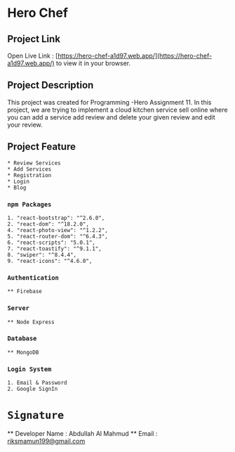 # Hero Chef

## Project Link

Open Live Link : [https://hero-chef-a1d97.web.app/](https://hero-chef-a1d97.web.app/) to view it in your browser.

## Project Description

This project was created for Programming -Hero Assignment 11.
In this project, we are trying to implement a cloud kitchen service sell online where you can add a service add review and delete your given review and edit your review.

## Project Feature
    * Review Services
    * Add Services
    * Registration 
    * Login
    * Blog


### `npm Packages`

    1. "react-bootstrap": "^2.6.0",
    2. "react-dom": "^18.2.0",
    4. "react-photo-view": "^1.2.2",
    5. "react-router-dom": "^6.4.3",
    6. "react-scripts": "5.0.1",
    7. "react-toastify": "^9.1.1",
    8. "swiper": "^8.4.4",
    9. "react-icons": "^4.6.0",

### `Authentication`

    ** Firebase

### `Server`

    ** Node Express

### `Database`

    ** MongoDB

### `Login System`

    1. Email & Password
    2. Google SignIn

# `Signature`

** Developer Name : Abdullah Al Mahmud
** Email : riksmamun199@gmail.com